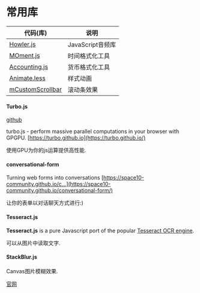 # 常用库

| 代码(库)                                    | 说明            |
| ---------------------------------------- | ------------- |
| [Howler.js](https://github.com/goldfire/howler.js) | JavaScript音频库 |
| [MOment.js](http://momentjs.cn/docs/)    | 时间格式化工具       |
| [Accounting.js](http://openexchangerates.github.io/accounting.js/) | 货币格式化工具       |
| [Animate.less](https://github.com/machito/animate.less) | 样式动画          |
| [mCustomScrollbar](http://manos.malihu.gr/jquery-custom-content-scroller/) | 滚动条效果         |

#### Turbo.js

[github](https://github.com/turbo/js)

turbo.js - perform massive parallel computations in your browser with GPGPU. [https://turbo.github.io](https://turbo.github.io/)

使用GPU为你的js运算提供高性能.



#### conversational-form

Turning web forms into conversations [https://space10-community.github.io/c…](https://space10-community.github.io/conversational-form/)

让你的表单以对话聊天方式进行:)



#### Tesseract.js

**Tesseract.js** is a pure Javascript port of the popular [Tesseract OCR engine](https://github.com/tesseract-ocr/tesseract).

可以从图片中读取文字.



#### StackBlur.js

Canvas图片模糊效果.

[官网](http://www.quasimondo.com/StackBlurForCanvas/StackBlurDemo.html)

